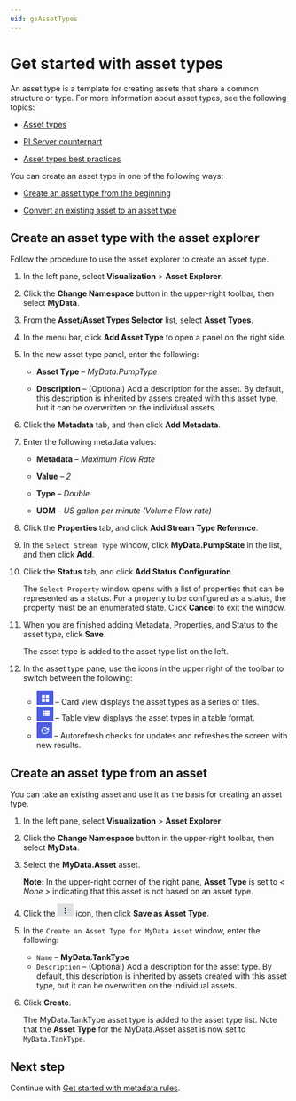 ```yaml
---
uid: gsAssetTypes
---
```


# Get started with asset types

An asset type is a template for creating assets that share a common structure or type. For more information about asset types, see the following topics:

- [Asset types](xref:AssetTypes)

- [PI Server counterpart](xref:AssetTypes#pi-server-counterpart)

- [Asset types best practices](xref:AssetTypes#asset-types-best-practices)

You can create an asset type in one of the following ways:

- [Create an asset type from the beginning](#create-an-asset-type-with-the-asset-explorer) 

- [Convert an existing asset to an asset type](#create-an-asset-type-from-an-asset)

## Create an asset type with the asset explorer

Follow the procedure to use the asset explorer to create an asset type.

1. In the left pane, select **Visualization** > **Asset Explorer**.

1. Click the **Change Namespace** button in the upper-right toolbar, then select **MyData**.

1. From the **Asset/Asset Types Selector** list, select **Asset Types**.

1. In the menu bar, click **Add Asset Type** to open a panel on the right side.

1. In the new asset type panel, enter the following:

   - **Asset Type** &ndash; *MyData.PumpType*

   - **Description** &ndash; (Optional) Add a description for the asset. By default, this description is inherited by assets created with this asset type, but it can be overwritten on the individual assets.
   
1. Click the **Metadata** tab, and then click **Add Metadata**.

1. Enter the following metadata values:

   - **Metadata** &ndash; *Maximum Flow Rate*

   - **Value** &ndash; *2* 

   - **Type** &ndash; *Double*

   - **UOM** &ndash; *US gallon per minute (Volume Flow rate)*
   
1. Click the **Properties** tab, and click **Add Stream Type Reference**.

1. In the `Select Stream Type` window, click **MyData.PumpState** in the list, and then click **Add**.

1. Click the **Status** tab, and click **Add Status Configuration**.

    The `Select Property` window opens with a list of properties that can be represented as a status. For a property to be configured as a status, the property must be an enumerated state. Click **Cancel** to exit the window.
    
1. When you are finished adding Metadata, Properties, and Status to the asset type, click **Save**. 

    The asset type is added to the asset type list on the left.
    
1. In the asset type pane, use the icons in the upper right of the toolbar to switch between the following:

     -  ![Card view](images/card-view.png) &ndash; Card view displays the asset types as a series of tiles. 
     -  ![Table view](images/table-view.png) &ndash; Table view displays the asset types in a table format.
     -  ![Autorefresh](images/autorefresh-btn.png) &ndash; Autorefresh checks for updates and refreshes the screen with new results. 

## Create an asset type from an asset

You can take an existing asset and use it as the basis for creating an asset type.

1. In the left pane, select **Visualization** > **Asset Explorer**.
 
1. Click the **Change Namespace** button in the upper-right toolbar, then select **MyData**.

1. Select the **MyData.Asset** asset.

   **Note:** In the upper-right corner of the right pane, **Asset Type** is set to *< None >* indicating that this asset is not based on an asset type. 

1. Click the ![More Options button](images/more-options.png) icon, then click **Save as Asset Type**.

1. In the `Create an Asset Type for MyData.Asset` window, enter the following:
   
   - `Name` &ndash; **MyData.TankType**
   - `Description` &ndash; (Optional) Add a description for the asset type. By default, this description is inherited by assets created with this asset type, but it can be overwritten on the individual assets.

1. Click **Create**. 

   The MyData.TankType asset type is added to the asset type list. Note that the **Asset Type** for the MyData.Asset asset is now set to `MyData.TankType`. 

## Next step

Continue with [Get started with metadata rules](xref:gsMetadataRules).
